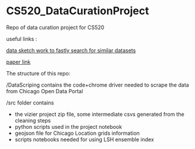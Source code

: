 # CS520_DataCurationProject
Repo of data curation project for CS520



useful links :

[data sketch work to fastly search for similar datasets](http://ekzhu.com/datasketch/)

[paper link](https://arxiv.org/pdf/1603.07410.pdf)



The structure of this repo:

/DataScriping contains the code+chrome driver needed to scrape the data from Chicago Open Data Portal

/src folder contains 

- the vizier project zip file, some intermediate csvs generated from the cleaning steps
- python scripts used in the project notebook
- geojson file for Chicago Location grids information
- scripts notebooks needed for using LSH ensemble index
